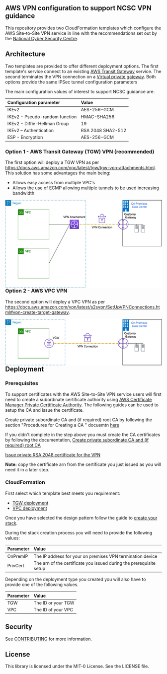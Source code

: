 ## AWS VPN configuration to support NCSC VPN guidance

This repository provides two CloudFormation templates which configure the AWS Site-to-Site VPN service in line with the recommendations set out by the [National Cyber Security Centre](https://www.ncsc.gov.uk/).

## Architecture

Two templates are provided to offer different deployment options. The first template's service connect to an existing [AWS Transit Gateway](https://aws.amazon.com/transit-gateway/) service. The second terminates the VPN connection on a [Virtual private gateway](https://aws.amazon.com/vpn/faqs/#Virtual_private_gateway). Both options provide the same IPSec tunnel configuration parameters

The main configuration values of interest to support NCSC guidance are:

| **Configuration parameter** | **Value** |
| :------ | :------ |
|IKEv2|AES-256-GCM|
|IKEv2 - Pseudo-random function|HMAC-SHA256|
|IKEv2 - Diffie-Hellman Group |19|
|IKEv2 – Authentication|RSA 2048 SHA2-512|
|ESP - Encryption|AES-256-GCM|

### Option 1 - AWS Transit Gateway (TGW) VPN (recommended)

The first option will deploy a TGW VPN as per https://docs.aws.amazon.com/vpc/latest/tgw/tgw-vpn-attachments.html. This solution has some advantages the main being:

- Allows easy access from multiple VPC's
- Allows the use of ECMP allowing multiple tunnels to be used increasing bandwidth

<img src="images/tgw-vpn.png"
     alt="TGW VPN"
     style="float: left; margin-right: 10px;" />

### Option 2 - AWS VPC VPN

The second option will deploy a VPC VPN as per https://docs.aws.amazon.com/vpn/latest/s2svpn/SetUpVPNConnections.html#vpn-create-target-gateway.

<img src="images/vpc-vpn.png"
     alt="TGW VPN"
     style="float: left; margin-right: 10px;" />

## Deployment

### Prerequisites

To support certificates with the AWS Site-to-Site VPN service users will first need to create a subordinate certificate authority using [AWS Certificate Manager Private Certificate Authority](https://aws.amazon.com/certificate-manager/private-certificate-authority/). The following guides can be used to setup the CA and issue the certificate.

Create private subordinate CA and (if required) root CA by following the section "Procedures for Creating a CA
" docuemtn [here](https://docs.aws.amazon.com/acm-pca/latest/userguide//PcaCreateCa.html#CA-procedures)

If you didn't complete in the step above you must create the CA certificates by following the documentation, [Create private subordinate CA and (if required) root CA](https://docs.aws.amazon.com/acm-pca/latest/userguide//PCACertInstall.html#InstallSubordinateExternal)

[Issue private RSA 2048 certificate for the VPN](https://docs.aws.amazon.com/acm/latest/userguide/gs-acm-request-private.html)

**Note:** copy the certificate arn from the certificate you just issued as you will need it in a later step.

### CloudFormation

First select which template best meets you requirement:

- [TGW deployment](CloudFormation/vpn-tgw-product.yaml)
- [VPC deployment](CloudFormation/vpn-vpc-product.yaml)

Once you have selected the design pattern follow the guide to [create your stack](https://docs.aws.amazon.com/AWSCloudFormation/latest/UserGuide/cfn-console-create-stack.html).

During the stack creation process you will need to provide the following values:

| **Parameter** | **Value** |
| :------ | :------ |
|OnPremIP|The IP address for your on premises VPN termination device|
|PrivCert|The arn of the certificate you issued during the prerequisite setup|

Depending on the deployment type you created you will also have to provide one of the following values.

| **Parameter** | **Value** |
| :------ | :------ |
|TGW|The ID or your TGW|
|VPC|The ID of your VPC|

## Security

See [CONTRIBUTING](CONTRIBUTING.md#security-issue-notifications) for more information.

## License

This library is licensed under the MIT-0 License. See the LICENSE file.

